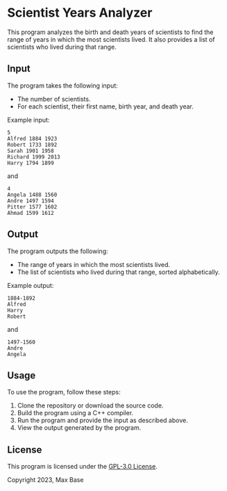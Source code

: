 # Scientist Years Analyzer

This program analyzes the birth and death years of scientists to find the range of years in which the most scientists lived. It also provides a list of scientists who lived during that range.

## Input

The program takes the following input:

- The number of scientists.
- For each scientist, their first name, birth year, and death year.

Example input:

```
5
Alfred 1884 1923
Robert 1733 1892
Sarah 1901 1958
Richard 1999 2013
Harry 1794 1899
```

and

```
4
Angela 1488 1560
Andre 1497 1594
Pitter 1577 1602
Ahmad 1599 1612
```

## Output

The program outputs the following:

- The range of years in which the most scientists lived.
- The list of scientists who lived during that range, sorted alphabetically.

Example output:

```
1884-1892
Alfred
Harry
Robert
```

and

```
1497-1560
Andre
Angela
```

## Usage

To use the program, follow these steps:

1. Clone the repository or download the source code.
2. Build the program using a C++ compiler.
3. Run the program and provide the input as described above.
4. View the output generated by the program.

## License

This program is licensed under the [GPL-3.0 License](LICENSE).

Copyright 2023, Max Base
